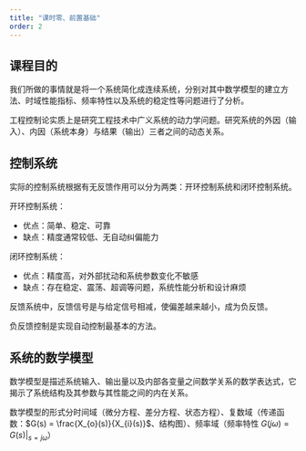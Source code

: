 ```yaml
---
title: "课时零、前置基础"
order: 2
---
```

## 课程目的

我们所做的事情就是将一个系统简化成连续系统，分别对其中数学模型的建立方法、时域性能指标、频率特性以及系统的稳定性等问题进行了分析。

工程控制论实质上是研究工程技术中广义系统的动力学问题。研究系统的外因（输入）、内因（系统本身）与结果（输出）三者之间的动态关系。

## 控制系统

实际的控制系统根据有无反馈作用可以分为两类：开环控制系统和闭环控制系统。

开环控制系统：
- 优点：简单、稳定、可靠
- 缺点：精度通常较低、无自动纠偏能力

闭环控制系统：
- 优点：精度高，对外部扰动和系统参数变化不敏感
- 缺点：存在稳定、震荡、超调等问题，系统性能分析和设计麻烦

反馈系统中，反馈信号是与给定信号相减，使偏差越来越小，成为负反馈。

负反馈控制是实现自动控制最基本的方法。

## 系统的数学模型

数学模型是描述系统输入、输出量以及内部各变量之间数学关系的数学表达式，它揭示了系统结构及其参数与其性能之间的内在关系。

数学模型的形式分时间域（微分方程、差分方程、状态方程）、复数域（传递函数：$G(s) = \frac{X_{o}(s)}{X_{i}(s)}$、结构图）、频率域（频率特性 $G(j \omega ) = G(s)|_{s = j \omega}$）
